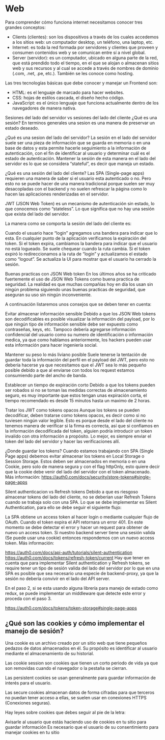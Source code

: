 # Web 
Para comprender cómo funciona internet necesitamos conocer tres grandes conceptos:

* Clients (clientes): son los dispositivos a través de los cuales accedemos a los sitios web: un computador desktop, un teléfono, una laptop, etc.
* Internet: es toda la red formada por servidores y clientes que proveen y consumen contenidos web y se comunican entre sí a nivel global.
* Server (servidor): es un computador, ubicado en alguna parte de la red, que está prendido todo el tiempo, en el que se alojan o almacenan sitios web y sus recursos y al cual se accede a través de nombres de dominio (.com, .net, .pe, etc.). También se les conoce como hosting.

Las tres tecnologías básicas que debe conocer y manejar un Frontend son:

* HTML: es el lenguaje de marcado para hacer websites.
* CSS: hojas de estilos cascada, el diseño hecho código.
* JavaScript: es el único lenguaje que funciona actualmente dentro de los navegadores de manera nativa.


Sesiones del lado del servidor vs sesiones del lado del cliente
¿Qué es una sesión?
En terminos generales una sesion es una manera de preservar un estado deseado.

¿Qué es una sesion del lado del servidor?
La sesión en el lado del servidor suele ser una pieza de información que se guarda en memoria o en una base de datos y esta permite hacerle seguimiento a la información de autenticación, con el fin de identificar al usuario y determinar cuál es el estado de autenticación. Mantener la sesión de esta manera en el lado del servidor es lo que se considera “stateful”, es decir que maneja un estado.

¿Qué es una sesión del lado del cliente?
Las SPA (Single-page apps) requieren una manera de saber si el usuario esta autenticado o no. Pero esto no se puede hacer de una manera tradicional porque suelen ser muy desacopladas con el backend y no suelen refrescar la página como lo hacen las aplicaciones renderizadas en el servidor.

JWT (JSON Web Token) es un mecanismo de autenticación sin estado, lo que conocemos como “stateless”. Lo que significa que no hay una sesión que exista del lado del servidor.

La manera como se comporta la sesión del lado del cliente es:

Cuando el usuario hace “login” agregamos una bandera para indicar que lo esta.
En cualquier punto de la aplicación verificamos la expiración del token.
Si el token expira, cambiamos la bandera para indicar que el usuario no está logueado.
Se suele chequear cuando la ruta cambia.
Si el token expiró lo redireccionamos a la ruta de “login” y actualizamos el estado como “logout”.
Se actualiza la UI para mostrar que el usuario ha cerrado la sesión.

Buenas practicas con JSON Web token
En los últimos años se ha criticado fuertemente el uso de JSON Web Tokens como buena practica de seguridad. La realidad es que muchas compañías hoy en día los usan sin ningún problema siguiendo unas buenas practicas de seguridad, que aseguran su uso sin ningún inconveniente.

A continuación listaremos unos consejos que se deben tener en cuenta:

Evitar almacenar información sensible
Debido a que los JSON Web tokens son decodificables es posible visualizar la información del payload, por lo que ningún tipo de información sensible debe ser expuesto como contraseñas, keys, etc. Tampoco debería agregarse información confidencial del usuario como su numero de identificación o información medica, ya que como hablamos anteriormente, los hackers pueden usar esta información para hacer ingeniería social.

Mantener su peso lo más liviano posible
Suele tenerse la tentación de guardar toda la información del perfil en el payload del JWT, pero esto no debería hacerse ya que necesitamos que el JWT sea lo más pequeño posible debido a que al enviarse con todos los request estamos consumiendo parte del ancho de banda.

Establecer un tiempo de expiración corto
Debido a que los tokens pueden ser robados si no se toman las medidas correctas de almacenamiento seguro, es muy importante que estos tengan unas expiración corta, el tiempo recomendado es desde 15 minutos hasta un maximo de 2 horas.

Tratar los JWT como tokens opacos
Aunque los tokens se pueden decodificar, deben tratarse como tokens opacos, es decir como si no tuviesen ningún valor legible. Esto es porque desde el lado del cliente no tenemos manera de verificar si la firma es correcta, así que si confiamos en la información decodificada del token, alguien podría introducir un token invalido con otra información a propósito. Lo mejor, es siempre enviar el token del lado del servidor y hacer las verificaciones allí.

¿Donde guardar los tokens?
Cuando estamos trabajando con SPA (Single Page apps) debemos evitar almacenar los tokens en Local Storage o Session Storage. Estos deben ser almacenados en memoria o en una Cookie, pero solo de manera segura y con el flag httpOnly, esto quiere decir que la cookie debe venir del lado del servidor con el token almacenado. Más información: https://auth0.com/docs/security/store-tokens#single-page-apps

Silent authenticacion vs Refresh tokens
Debido a que es riesgoso almacenar tokens del lado del cliente, no se deberian usar Refresh Tokens cuando se trabaja solo con una SPA. Lo que se debe implementar es Silent Authentication, para ello se debe seguir el siguiente flujo:

La SPA obtiene un access token al hacer login o mediante cualquier flujo de OAuth.
Cuando el token expira el API retornara un error 401.
En este momento se debe detectar el error y hacer un request para obtener de nuevo un access token.
Si nuestro backend server tiene una sesión valida (Se puede usar una cookie) entonces respondemos con un nuevo access token.
Más información:

https://auth0.com/docs/api-auth/tutorials/silent-authentication
https://auth0.com/docs/tokens/refresh-token/current
Hay que tener en cuenta que para implementar Silent authentication y Refresh tokens, se require tener un tipo de sesión valida del lado del servidor por lo que en una SPA es posible que sea necesario una especie de backend-proxy, ya que la sesión no debería convivir en el lado del API server.

En el paso 2, si se esta usando alguna librería para manejo de estado como redux, se puede implementar un middleware que detecte este error y proceda con el paso 3.

https://auth0.com/docs/tokens/token-storage#single-page-apps

## ¿Qué son las cookies y cómo implementar el manejo de sesión?
Una cookie es un archivo creado por un sitio web que tiene pequeños pedazos de datos almacenados en él. Su propósito es identificar al usuario mediante el almacenamiento de su historial.

Las cookie session son cookies que tienen un corto periodo de vida ya que son removidas cuando el navegador o la pestaña se cierran.

Las persistent cookies se usan generalmente para guardar información de interés para el usuario.

Las secure cookies almacenan datos de forma cifradas para que terceros no puedan tener acceso a ellas, se suelen usar en conexiones HTTPS (Conexiones seguras).

Hay leyes sobre cookies que debes seguir al pie de la letra:

Avisarle al usuario que estás haciendo uso de cookies en tu sitio para guardar información
Es necesario que el usuario de su consentimiento para manejar cookies en tu sitio